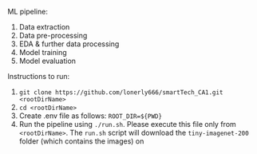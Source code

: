 ML pipeline:
1. Data extraction
2. Data pre-processing
3. EDA & further data processing
4. Model training
5. Model evaluation

Instructions to run:
1. `git clone https://github.com/lonerly666/smartTech_CA1.git <rootDirName>`
2. `cd <rootDirName>`
3. Create .env file as follows:
`ROOT_DIR=${PWD}`
4. Run the pipeline using `./run.sh`. Please execute this file only from `<rootDirName>`. The `run.sh` script will download the `tiny-imagenet-200` folder (which contains the images) on <rootDirName>
